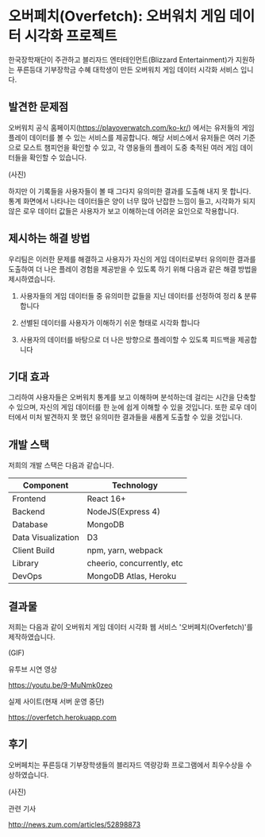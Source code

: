 # 오버페치(Overfetch): 오버워치 게임 데이터 시각화 프로젝트

한국장학재단이 주관하고 블리자드 엔터테인먼트(Blizzard Entertainment)가 지원하는 푸른등대 기부장학금 수혜 대학생이 만든 오버워치 게임 데이터 시각화 서비스 입니다.

## 발견한 문제점

오버워치 공식 홈페이지(https://playoverwatch.com/ko-kr/) 에서는 유저들의 게임 플레이 데이터를 볼 수 있는 서비스를 제공합니다. 해당 서비스에서 유저들은 여러 기준으로 모스트 챔피언을 확인할 수 있고, 각 영웅들의 플레이 도중 축적된 여러 게임 데이터들을 확인할 수 있습니다.

(사진)

하지만 이 기록들을 사용자들이 볼 때 그다지 유의미한 결과를 도출해 내지 못 합니다. 통계 화면에서 나타나는 데이터들은 양이 너무 많아 난잡한 느낌이 들고, 시각화가 되지 않은 로우 데이터 값들은 사용자가 보고 이해하는데 어려운 요인으로 작용합니다.

## 제시하는 해결 방법

우리팀은 이러한 문제를 해결하고 사용자가 자신의 게임 데이터로부터 유의미한 결과를 도출하여 더 나은 플레이 경험을 제공받을 수 있도록 하기 위해 다음과 같은 해결 방법을 제시하였습니다.

1. 사용자들의 게임 데이터들 중 유의미한 값들을 지닌 데이터를 선정하여 정리 & 분류합니다

2. 선별된 데이터를 사용자가 이해하기 쉬운 형태로 시각화 합니다

3. 사용자의 데이터를 바탕으로 더 나은 방향으로 플레이할 수 있도록 피드백을 제공합니다

## 기대 효과

그리하여 사용자들은 오버워치 통계를 보고 이해하며 분석하는데 걸리는 시간을 단축할 수 있으며, 자신의 게임 데이터를 한 눈에 쉽게 이해할 수 있을 것입니다. 또한 로우 데이터에서 미처 발견하지 못 했던 유의미한 결과들을 새롭게 도출할 수 있을 것입니다.

## 개발 스택

저희의 개발 스택은 다음과 같습니다.

| Component          | Technology                 |
| ------------------ | -------------------------- |
| Frontend           | React 16+                  |
| Backend            | NodeJS(Express 4)          |
| Database           | MongoDB                    |
| Data Visualization | D3                         |
| Client Build       | npm, yarn, webpack         |
| Library            | cheerio, concurrently, etc |
| DevOps             | MongoDB Atlas, Heroku      |

## 결과물

저희는 다음과 같이 오버워치 게임 데이터 시각화 웹 서비스 '오버페치(Overfetch)'를 제작하였습니다.

(GIF)

유투브 시연 영상

https://youtu.be/9-MuNmk0zeo

실제 사이트(현재 서버 운영 중단)

https://overfetch.herokuapp.com

## 후기

오버페치는 푸른등대 기부장학생들의 블리자드 역량강화 프로그램에서 최우수상을 수상하였습니다.

(사진)

관련 기사

http://news.zum.com/articles/52898873
